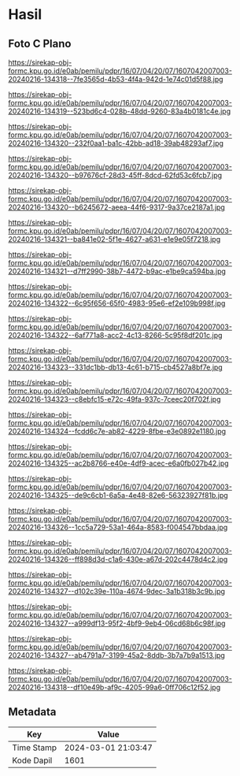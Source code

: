 # Hasil

## Foto C Plano

https://sirekap-obj-formc.kpu.go.id/e0ab/pemilu/pdpr/16/07/04/20/07/1607042007003-20240216-134318--7fe3565d-4b53-4f4a-942d-1e74c01d5f88.jpg

https://sirekap-obj-formc.kpu.go.id/e0ab/pemilu/pdpr/16/07/04/20/07/1607042007003-20240216-134319--523bd6c4-028b-48dd-9260-83a4b0181c4e.jpg

https://sirekap-obj-formc.kpu.go.id/e0ab/pemilu/pdpr/16/07/04/20/07/1607042007003-20240216-134320--232f0aa1-ba1c-42bb-ad18-39ab48293af7.jpg

https://sirekap-obj-formc.kpu.go.id/e0ab/pemilu/pdpr/16/07/04/20/07/1607042007003-20240216-134320--b97676cf-28d3-45ff-8dcd-62fd53c6fcb7.jpg

https://sirekap-obj-formc.kpu.go.id/e0ab/pemilu/pdpr/16/07/04/20/07/1607042007003-20240216-134320--b6245672-aeea-44f6-9317-9a37ce2187a1.jpg

https://sirekap-obj-formc.kpu.go.id/e0ab/pemilu/pdpr/16/07/04/20/07/1607042007003-20240216-134321--ba841e02-5f1e-4627-a631-e1e9e05f7218.jpg

https://sirekap-obj-formc.kpu.go.id/e0ab/pemilu/pdpr/16/07/04/20/07/1607042007003-20240216-134321--d7ff2990-38b7-4472-b9ac-e1be9ca594ba.jpg

https://sirekap-obj-formc.kpu.go.id/e0ab/pemilu/pdpr/16/07/04/20/07/1607042007003-20240216-134322--6c95f656-65f0-4983-95e6-ef2e109b998f.jpg

https://sirekap-obj-formc.kpu.go.id/e0ab/pemilu/pdpr/16/07/04/20/07/1607042007003-20240216-134322--6af771a8-acc2-4c13-8266-5c95f8df201c.jpg

https://sirekap-obj-formc.kpu.go.id/e0ab/pemilu/pdpr/16/07/04/20/07/1607042007003-20240216-134323--331dc1bb-db13-4c61-b715-cb4527a8bf7e.jpg

https://sirekap-obj-formc.kpu.go.id/e0ab/pemilu/pdpr/16/07/04/20/07/1607042007003-20240216-134323--c8ebfc15-e72c-49fa-937c-7ceec20f702f.jpg

https://sirekap-obj-formc.kpu.go.id/e0ab/pemilu/pdpr/16/07/04/20/07/1607042007003-20240216-134324--fcdd6c7e-ab82-4229-8fbe-e3e0892e1180.jpg

https://sirekap-obj-formc.kpu.go.id/e0ab/pemilu/pdpr/16/07/04/20/07/1607042007003-20240216-134325--ac2b8766-e40e-4df9-acec-e6a0fb027b42.jpg

https://sirekap-obj-formc.kpu.go.id/e0ab/pemilu/pdpr/16/07/04/20/07/1607042007003-20240216-134325--de9c6cb1-6a5a-4e48-82e6-56323927f81b.jpg

https://sirekap-obj-formc.kpu.go.id/e0ab/pemilu/pdpr/16/07/04/20/07/1607042007003-20240216-134326--1cc5a729-53a1-464a-8583-f004547bbdaa.jpg

https://sirekap-obj-formc.kpu.go.id/e0ab/pemilu/pdpr/16/07/04/20/07/1607042007003-20240216-134326--ff898d3d-c1a6-430e-a67d-202c4478d4c2.jpg

https://sirekap-obj-formc.kpu.go.id/e0ab/pemilu/pdpr/16/07/04/20/07/1607042007003-20240216-134327--d102c39e-110a-4674-9dec-3a1b318b3c9b.jpg

https://sirekap-obj-formc.kpu.go.id/e0ab/pemilu/pdpr/16/07/04/20/07/1607042007003-20240216-134327--a999df13-95f2-4bf9-9eb4-06cd68b6c98f.jpg

https://sirekap-obj-formc.kpu.go.id/e0ab/pemilu/pdpr/16/07/04/20/07/1607042007003-20240216-134327--ab4791a7-3199-45a2-8ddb-3b7a7b9a1513.jpg

https://sirekap-obj-formc.kpu.go.id/e0ab/pemilu/pdpr/16/07/04/20/07/1607042007003-20240216-134318--df10e49b-af9c-4205-99a6-0ff706c12f52.jpg


## Metadata

| Key        | Value               |
| ---------- | ------------------- |
| Time Stamp | 2024-03-01 21:03:47 |
| Kode Dapil | 1601                |



